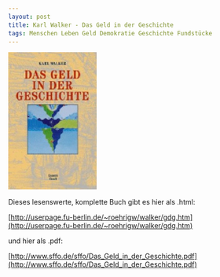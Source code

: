 ```yaml
---
layout: post
title: Karl Walker - Das Geld in der Geschichte 
tags: Menschen Leben Geld Demokratie Geschichte Fundstücke
---
```

![Das Geld in der Geschichte](/assets/img/180px-Das_Geld_in_der_Geschichte.jpg  "Das Geld in der Geschichte")

Dieses lesenswerte, komplette Buch gibt es hier als .html:

[http://userpage.fu-berlin.de/~roehrigw/walker/gdg.htm](http://userpage.fu-berlin.de/~roehrigw/walker/gdg.htm)

und hier als .pdf:

[http://www.sffo.de/sffo/Das_Geld_in_der_Geschichte.pdf](http://www.sffo.de/sffo/Das_Geld_in_der_Geschichte.pdf)
